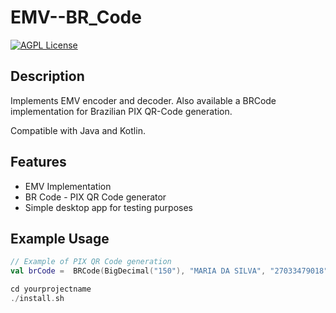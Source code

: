 # EMV--BR_Code

[![AGPL License](https://img.shields.io/badge/License-AGPL%20v3-blue.svg)](http://www.gnu.org/licenses/agpl-3.0)

## Description

Implements EMV encoder and decoder. Also available a BRCode implementation for Brazilian PIX QR-Code generation.

Compatible with Java and Kotlin. 

## Features

- EMV Implementation
- BR Code - PIX QR Code generator
- Simple desktop app for testing purposes

## Example Usage

```Kotlin
// Example of PIX QR Code generation
val brCode =  BRCode(BigDecimal("150"), "MARIA DA SILVA", "27033479018", "SAO PAULO")

cd yourprojectname
./install.sh